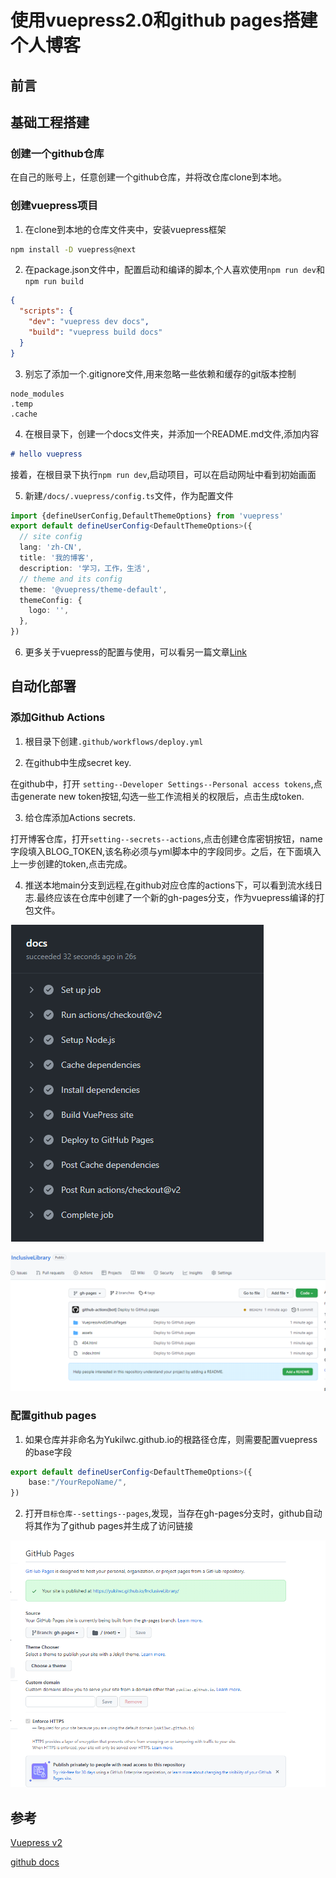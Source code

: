 # 使用vuepress2.0和github pages搭建个人博客

## 前言

## 基础工程搭建 

### 创建一个github仓库

在自己的账号上，任意创建一个github仓库，并将改仓库clone到本地。

### 创建vuepress项目

1. 在clone到本地的仓库文件夹中，安装vuepress框架

```sh
npm install -D vuepress@next
```

2. 在package.json文件中，配置启动和编译的脚本,个人喜欢使用```npm run dev```和```npm run build```

```json
{
  "scripts": {
    "dev": "vuepress dev docs",
    "build": "vuepress build docs"
  }
}
```

3. 别忘了添加一个.gitignore文件,用来忽略一些依赖和缓存的git版本控制

```
node_modules
.temp
.cache
```

4. 在根目录下，创建一个docs文件夹，并添加一个README.md文件,添加内容

```md
# hello vuepress
```
接着，在根目录下执行```npm run dev```,启动项目，可以在启动网址中看到初始画面

5. 新建```/docs/.vuepress/config.ts```文件，作为配置文件
```ts
import {defineUserConfig,DefaultThemeOptions} from 'vuepress'
export default defineUserConfig<DefaultThemeOptions>({
  // site config
  lang: 'zh-CN',
  title: '我的博客',
  description: '学习，工作，生活',
  // theme and its config
  theme: '@vuepress/theme-default',
  themeConfig: {
    logo: '',
  },
})
```
<!-- TODO: -->
6. 更多关于vuepress的配置与使用，可以看另一篇文章[Link]()

## 自动化部署

### 添加Github Actions

1. 根目录下创建```.github/workflows/deploy.yml```

2. 在github中生成secret key.

在github中，打开 ```setting--Developer Settings--Personal access tokens```,点击generate new token按钮,勾选一些工作流相关的权限后，点击生成token.

3. 给仓库添加Actions secrets.

打开博客仓库，打开```setting--secrets--actions```,点击创建仓库密钥按钮，name字段填入BLOG_TOKEN,该名称必须与yml脚本中的字段同步。之后，在下面填入上一步创建的token,点击完成。

4. 推送本地main分支到远程,在github对应仓库的actions下，可以看到流水线日志.最终应该在仓库中创建了一个新的gh-pages分支，作为vuepress编译的打包文件。

![流水线执行日志](./images/微信截图_20220309000002.png)

![新建的gh-pages分支](./images/微信截图_20220309000023.png)

### 配置github pages

1. 如果仓库并非命名为Yukilwc.github.io的根路径仓库，则需要配置vuepress的base字段

```ts
export default defineUserConfig<DefaultThemeOptions>({
    base:"/YourRepoName/",
})


```

2. 打开```目标仓库--settings--pages```,发现，当存在gh-pages分支时，github自动将其作为了github pages并生成了访问链接

![Pages配置](./images/微信截图_20220309000805.png)
## 参考

[Vuepress v2](https://v2.vuepress.vuejs.org/)

[github docs](https://docs.github.com/en/authentication/keeping-your-account-and-data-secure/creating-a-personal-access-token)